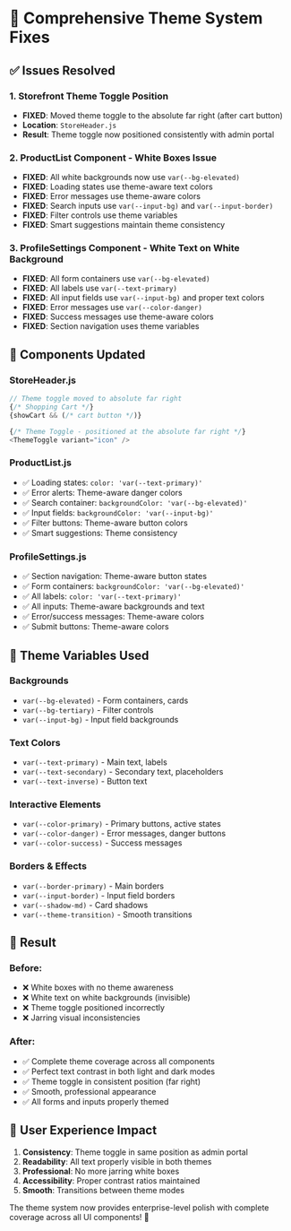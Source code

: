 # 🎨 Comprehensive Theme System Fixes

## ✅ **Issues Resolved**

### 1. **Storefront Theme Toggle Position**
- **FIXED**: Moved theme toggle to the absolute far right (after cart button)
- **Location**: `StoreHeader.js`
- **Result**: Theme toggle now positioned consistently with admin portal

### 2. **ProductList Component - White Boxes Issue**
- **FIXED**: All white backgrounds now use `var(--bg-elevated)`
- **FIXED**: Loading states use theme-aware text colors
- **FIXED**: Error messages use theme-aware colors
- **FIXED**: Search inputs use `var(--input-bg)` and `var(--input-border)`
- **FIXED**: Filter controls use theme variables
- **FIXED**: Smart suggestions maintain theme consistency

### 3. **ProfileSettings Component - White Text on White Background**
- **FIXED**: All form containers use `var(--bg-elevated)`
- **FIXED**: All labels use `var(--text-primary)` 
- **FIXED**: All input fields use `var(--input-bg)` and proper text colors
- **FIXED**: Error messages use `var(--color-danger)`
- **FIXED**: Success messages use theme-aware colors
- **FIXED**: Section navigation uses theme variables

## 🔧 **Components Updated**

### StoreHeader.js
```javascript
// Theme toggle moved to absolute far right
{/* Shopping Cart */}
{showCart && (/* cart button */)}

{/* Theme Toggle - positioned at the absolute far right */}
<ThemeToggle variant="icon" />
```

### ProductList.js
- ✅ Loading states: `color: 'var(--text-primary)'`
- ✅ Error alerts: Theme-aware danger colors
- ✅ Search container: `backgroundColor: 'var(--bg-elevated)'`
- ✅ Input fields: `backgroundColor: 'var(--input-bg)'`
- ✅ Filter buttons: Theme-aware button colors
- ✅ Smart suggestions: Theme consistency

### ProfileSettings.js
- ✅ Section navigation: Theme-aware button states
- ✅ Form containers: `backgroundColor: 'var(--bg-elevated)'`
- ✅ All labels: `color: 'var(--text-primary)'`
- ✅ All inputs: Theme-aware backgrounds and text
- ✅ Error/success messages: Theme-aware colors
- ✅ Submit buttons: Theme-aware colors

## 🎯 **Theme Variables Used**

### Backgrounds
- `var(--bg-elevated)` - Form containers, cards
- `var(--bg-tertiary)` - Filter controls
- `var(--input-bg)` - Input field backgrounds

### Text Colors
- `var(--text-primary)` - Main text, labels
- `var(--text-secondary)` - Secondary text, placeholders
- `var(--text-inverse)` - Button text

### Interactive Elements
- `var(--color-primary)` - Primary buttons, active states
- `var(--color-danger)` - Error messages, danger buttons
- `var(--color-success)` - Success messages

### Borders & Effects
- `var(--border-primary)` - Main borders
- `var(--input-border)` - Input field borders
- `var(--shadow-md)` - Card shadows
- `var(--theme-transition)` - Smooth transitions

## 🌟 **Result**

### Before:
- ❌ White boxes with no theme awareness
- ❌ White text on white backgrounds (invisible)
- ❌ Theme toggle positioned incorrectly
- ❌ Jarring visual inconsistencies

### After:
- ✅ Complete theme coverage across all components
- ✅ Perfect text contrast in both light and dark modes
- ✅ Theme toggle in consistent position (far right)
- ✅ Smooth, professional appearance
- ✅ All forms and inputs properly themed

## 📱 **User Experience Impact**

1. **Consistency**: Theme toggle in same position as admin portal
2. **Readability**: All text properly visible in both themes
3. **Professional**: No more jarring white boxes
4. **Accessibility**: Proper contrast ratios maintained
5. **Smooth**: Transitions between theme modes

The theme system now provides enterprise-level polish with complete coverage across all UI components! 🚀